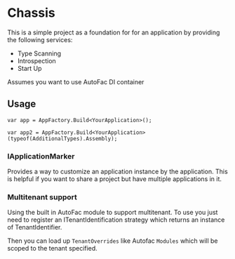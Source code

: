 # Chassis

This is a simple project as a foundation for 
for an application by providing the following services:

- Type Scanning
- Introspection
- Start Up

Assumes you want to use AutoFac DI container

## Usage

```
var app = AppFactory.Build<YourApplication>();

var app2 = AppFactory.Build<YourApplication>(typeof(AdditionalTypes).Assembly);
```

### IApplicationMarker

Provides a way to customize an application instance by the application.
This is helpful if you want to share a project but have multiple
applications in it.

### Multitenant support

Using the built in AutoFac module to support multitenant.
To use you just need to register an ITenantIdentification strategy
which returns an instance of TenantIdentifier.

Then you can load up `TenantOverrides` like Autofac `Modules` which will be
scoped to the tenant specified.
